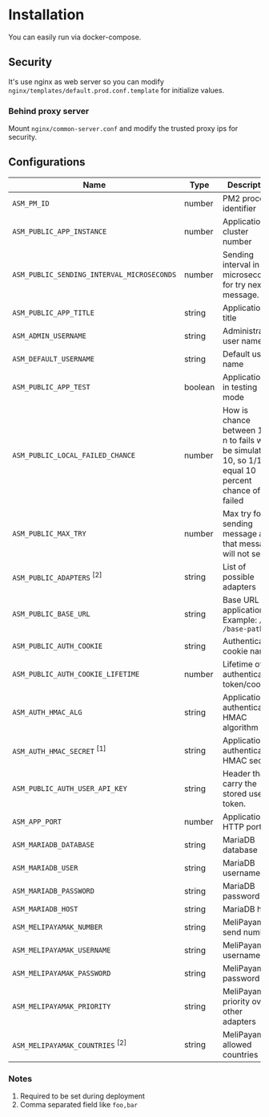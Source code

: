 # Installation

You can easily run via docker-compose.

## Security

It's use nginx as web server so you can modify `nginx/templates/default.prod.conf.template` for initialize values.

### Behind proxy server

Mount `nginx/common-server.conf` and modify the trusted proxy ips for security.

## Configurations

| Name                                       | Type    | Description                                                                                              | Default                            |
| ------------------------------------------ | ------- | -------------------------------------------------------------------------------------------------------- | ---------------------------------- |
| `ASM_PM_ID`                                | number  | PM2 process identifier                                                                                   | `0`                                |
| `ASM_PUBLIC_APP_INSTANCE`                  | number  | Application cluster number                                                                               | `2`                                |
| `ASM_PUBLIC_SENDING_INTERVAL_MICROSECONDS` | number  | Sending interval in microseconds for try next message.                                                   | `1000`                             |
| `ASM_PUBLIC_APP_TITLE`                     | string  | Application title                                                                                        | `SMS Gateway`                      |
| `ASM_ADMIN_USERNAME`                       | string  | Administrator user name                                                                                  | `root`                             |
| `ASM_DEFAULT_USERNAME`                     | string  | Default user name                                                                                        | `default`                          |
| `ASM_PUBLIC_APP_TEST`                      | boolean | Application is in testing mode                                                                           | `false`                            |
| `ASM_PUBLIC_LOCAL_FAILED_CHANCE`           | number  | How is chance between 1 to n to fails will be simulate. If 10, so 1/10 equal 10 percent chance of failed | `2`                                |
| `ASM_PUBLIC_MAX_TRY`                       | number  | Max try for sending message after that message will not send                                             | `10`                               |
| `ASM_PUBLIC_ADAPTERS` <sup>[2]</sup>       | string  | List of possible adapters                                                                                | `local`                            |
| `ASM_PUBLIC_BASE_URL`                      | string  | Base URL of application. Example: `/` or `/base-path/`                                                   | `/`                                |
| `ASM_PUBLIC_AUTH_COOKIE`                   | string  | Authentication cookie name                                                                               | `AuthToken`                        |
| `ASM_PUBLIC_AUTH_COOKIE_LIFETIME`          | number  | Lifetime of authentication token/cookie                                                                  | `14400`                            |
| `ASM_AUTH_HMAC_ALG`                        | string  | Application authentication HMAC algorithm                                                                | `HS256`                            |
| `ASM_AUTH_HMAC_SECRET` <sup>[1]</sup>      | string  | Application authentication HMAC secret                                                                   | `00000000000000000000000000000000` |
| `ASM_PUBLIC_AUTH_USER_API_KEY`             | string  | Header that carry the stored user token.                                                                 | `x-user-api-key`                   |
| `ASM_APP_PORT`                             | number  | Application HTTP port                                                                                    | `3001`                             |
| `ASM_MARIADB_DATABASE`                     | string  | MariaDB database                                                                                         | `mariadb-db`                       |
| `ASM_MARIADB_USER`                         | string  | MariaDB username                                                                                         | `mariadb-user`                     |
| `ASM_MARIADB_PASSWORD`                     | string  | MariaDB password                                                                                         | `mariadb-password`                 |
| `ASM_MARIADB_HOST`                         | string  | MariaDB host                                                                                             | `sms-gateway-mariadb`              |
| `ASM_MELIPAYAMAK_NUMBER`                   | string  | MeliPayamak send number                                                                                  | `undefined`                        |
| `ASM_MELIPAYAMAK_USERNAME`                 | string  | MeliPayamak username                                                                                     | `undefined`                        |
| `ASM_MELIPAYAMAK_PASSWORD`                 | string  | MeliPayamak password                                                                                     | `undefined`                        |
| `ASM_MELIPAYAMAK_PRIORITY`                 | string  | MeliPayamak priority over other adapters                                                                 | `undefined`                        |
| `ASM_MELIPAYAMAK_COUNTRIES` <sup>[2]</sup> | string  | MeliPayamak allowed countries                                                                            | `IR`                               |

### Notes

1. Required to be set during deployment
2. Comma separated field like `foo,bar`
